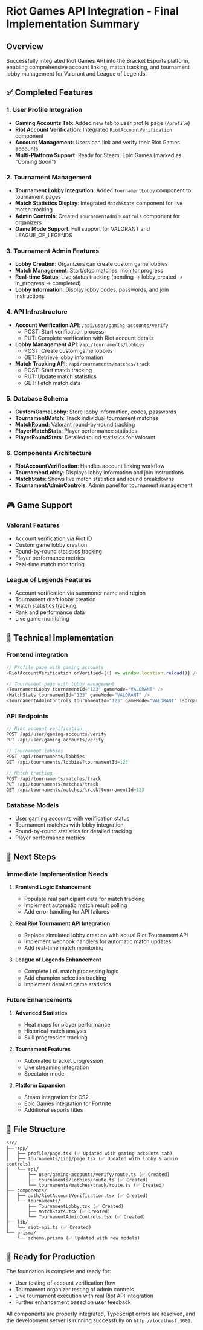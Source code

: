 # Riot Games API Integration - Final Implementation Summary

## Overview
Successfully integrated Riot Games API into the Bracket Esports platform, enabling comprehensive account linking, match tracking, and tournament lobby management for Valorant and League of Legends.

## ✅ Completed Features

### 1. User Profile Integration
- **Gaming Accounts Tab**: Added new tab to user profile page (`/profile`)
- **Riot Account Verification**: Integrated `RiotAccountVerification` component
- **Account Management**: Users can link and verify their Riot Games accounts
- **Multi-Platform Support**: Ready for Steam, Epic Games (marked as "Coming Soon")

### 2. Tournament Management
- **Tournament Lobby Integration**: Added `TournamentLobby` component to tournament pages
- **Match Statistics Display**: Integrated `MatchStats` component for live match tracking
- **Admin Controls**: Created `TournamentAdminControls` component for organizers
- **Game Mode Support**: Full support for VALORANT and LEAGUE_OF_LEGENDS

### 3. Tournament Admin Features
- **Lobby Creation**: Organizers can create custom game lobbies
- **Match Management**: Start/stop matches, monitor progress
- **Real-time Status**: Live status tracking (pending → lobby_created → in_progress → completed)
- **Lobby Information**: Display lobby codes, passwords, and join instructions

### 4. API Infrastructure
- **Account Verification API**: `/api/user/gaming-accounts/verify`
  - POST: Start verification process
  - PUT: Complete verification with Riot account details
- **Lobby Management API**: `/api/tournaments/lobbies`
  - POST: Create custom game lobbies
  - GET: Retrieve lobby information
- **Match Tracking API**: `/api/tournaments/matches/track`
  - POST: Start match tracking
  - PUT: Update match statistics
  - GET: Fetch match data

### 5. Database Schema
- **CustomGameLobby**: Store lobby information, codes, passwords
- **TournamentMatch**: Track individual tournament matches
- **MatchRound**: Valorant round-by-round tracking
- **PlayerMatchStats**: Player performance statistics
- **PlayerRoundStats**: Detailed round statistics for Valorant

### 6. Components Architecture
- **RiotAccountVerification**: Handles account linking workflow
- **TournamentLobby**: Displays lobby information and join instructions
- **MatchStats**: Shows live match statistics and round breakdowns
- **TournamentAdminControls**: Admin panel for tournament management

## 🎮 Game Support

### Valorant Features
- Account verification via Riot ID
- Custom game lobby creation
- Round-by-round statistics tracking
- Player performance metrics
- Real-time match monitoring

### League of Legends Features
- Account verification via summoner name and region
- Tournament draft lobby creation
- Match statistics tracking
- Rank and performance data
- Live game monitoring

## 🔧 Technical Implementation

### Frontend Integration
```typescript
// Profile page with gaming accounts
<RiotAccountVerification onVerified={() => window.location.reload()} />

// Tournament page with lobby management
<TournamentLobby tournamentId="123" gameMode="VALORANT" />
<MatchStats tournamentId="123" gameMode="VALORANT" />
<TournamentAdminControls tournamentId="123" gameMode="VALORANT" isOrganizer={true} />
```

### API Endpoints
```typescript
// Riot account verification
POST /api/user/gaming-accounts/verify
PUT /api/user/gaming-accounts/verify

// Tournament lobbies
POST /api/tournaments/lobbies
GET /api/tournaments/lobbies?tournamentId=123

// Match tracking
POST /api/tournaments/matches/track
PUT /api/tournaments/matches/track
GET /api/tournaments/matches/track?tournamentId=123
```

### Database Models
- User gaming accounts with verification status
- Tournament matches with lobby integration
- Round-by-round statistics for detailed tracking
- Player performance metrics

## 🚀 Next Steps

### Immediate Implementation Needs
1. **Frontend Logic Enhancement**
   - Populate real participant data for match tracking
   - Implement automatic match result polling
   - Add error handling for API failures

2. **Real Riot Tournament API Integration**
   - Replace simulated lobby creation with actual Riot Tournament API
   - Implement webhook handlers for automatic match updates
   - Add real-time match monitoring

3. **League of Legends Enhancement**
   - Complete LoL match processing logic
   - Add champion selection tracking
   - Implement detailed game statistics

### Future Enhancements
1. **Advanced Statistics**
   - Heat maps for player performance
   - Historical match analysis
   - Skill progression tracking

2. **Tournament Features**
   - Automated bracket progression
   - Live streaming integration
   - Spectator mode

3. **Platform Expansion**
   - Steam integration for CS2
   - Epic Games integration for Fortnite
   - Additional esports titles

## 📁 File Structure
```
src/
├── app/
│   ├── profile/page.tsx (✅ Updated with gaming accounts tab)
│   ├── tournaments/[id]/page.tsx (✅ Updated with lobby & admin controls)
│   └── api/
│       ├── user/gaming-accounts/verify/route.ts (✅ Created)
│       ├── tournaments/lobbies/route.ts (✅ Created)
│       └── tournaments/matches/track/route.ts (✅ Created)
├── components/
│   ├── auth/RiotAccountVerification.tsx (✅ Created)
│   └── tournaments/
│       ├── TournamentLobby.tsx (✅ Created)
│       ├── MatchStats.tsx (✅ Created)
│       └── TournamentAdminControls.tsx (✅ Created)
├── lib/
│   └── riot-api.ts (✅ Created)
└── prisma/
    └── schema.prisma (✅ Updated with new models)
```

## 🎯 Ready for Production
The foundation is complete and ready for:
- User testing of account verification flow
- Tournament organizer testing of admin controls
- Live tournament execution with real Riot API integration
- Further enhancement based on user feedback

All components are properly integrated, TypeScript errors are resolved, and the development server is running successfully on `http://localhost:3001`.
